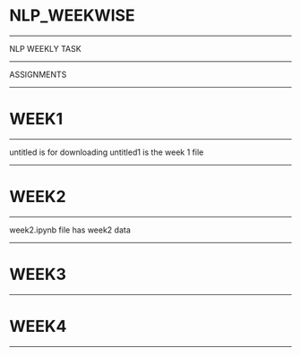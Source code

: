 # NLP_WEEKWISE
_________________
NLP WEEKLY TASK
_______________
ASSIGNMENTS
___________

# WEEK1
_____
untitled is for downloading
untitled1 is the week 1 file
_____
# WEEK2
_____
week2.ipynb file has week2 data
______
# WEEK3
_____

# WEEK4
_____
